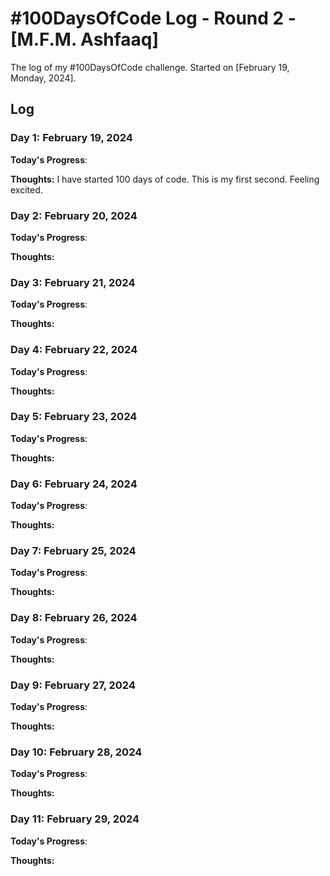 # #100DaysOfCode Log - Round 2 - [M.F.M. Ashfaaq]

The log of my #100DaysOfCode challenge. Started on [February 19, Monday, 2024].

## Log
 
### Day 1: February 19, 2024

**Today's Progress**: 

**Thoughts:** I have started 100 days of code. This is my first second. Feeling excited. 



### Day 2: February 20, 2024

**Today's Progress**: 

**Thoughts:** 



### Day 3: February 21, 2024

**Today's Progress**: 

**Thoughts:** 

 

### Day 4: February 22, 2024

**Today's Progress**: 

**Thoughts:** 



### Day 5: February 23, 2024

**Today's Progress**: 

**Thoughts:** 


### Day 6: February 24, 2024

**Today's Progress**: 

**Thoughts:** 


### Day 7: February 25, 2024

**Today's Progress**: 

**Thoughts:** 


### Day 8: February 26, 2024

**Today's Progress**: 

**Thoughts:** 



### Day 9: February 27, 2024

**Today's Progress**: 

**Thoughts:** 



### Day 10: February 28, 2024

**Today's Progress**: 

**Thoughts:** 



### Day 11: February 29, 2024

**Today's Progress**: 

**Thoughts:** 
